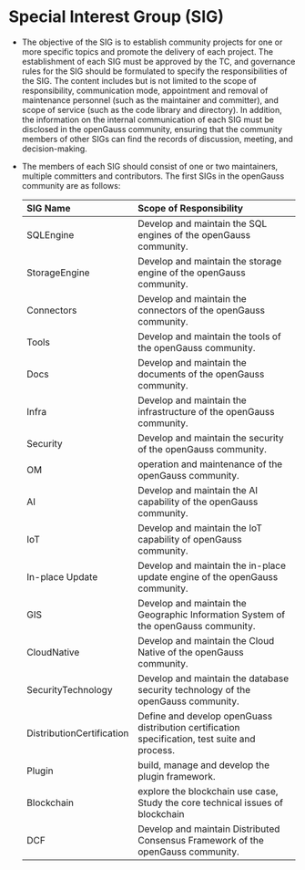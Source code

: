 # Special Interest Group (SIG)

* The objective of the SIG is to establish community projects for one or more specific topics and promote the delivery of each project. The establishment of each SIG must be approved by the TC, and governance rules for the SIG should be formulated to specify the responsibilities of the SIG. The content includes but is not limited to the scope of responsibility, communication mode, appointment and removal of maintenance personnel (such as the maintainer and committer), and scope of service (such as the code library and directory). In addition, the information on the internal communication of each SIG must be disclosed in the openGauss community, ensuring that the community members of other SIGs can find the records of discussion, meeting, and decision-making.
  
* The members of each SIG should consist of one or two maintainers, multiple committers and contributors. The first SIGs in the openGauss community are as follows:

    | SIG Name | Scope of Responsibility |
    | :------- | :--------------- |
    | SQLEngine | Develop and maintain the SQL engines of the openGauss community. |
    | StorageEngine | Develop and maintain the storage engine of the openGauss community. |
    | Connectors | Develop and maintain the connectors of the openGauss community. |
    | Tools | Develop and maintain the tools of the openGauss community. |
    | Docs | Develop and maintain the documents of the openGauss community. |
    | Infra | Develop and maintain the infrastructure of the openGauss community. |
    | Security | Develop and maintain the security of the openGauss community. |
    | OM | operation and maintenance of the openGauss community. |
    | AI | Develop and maintain the AI capability of the openGauss community. |
    | IoT | Develop and maintain the IoT capability of openGauss community. |
    | In-place Update | Develop and maintain the in-place update engine of the openGauss community. |
    | GIS | Develop and maintain the Geographic Information System of the openGauss community. |
    | CloudNative | Develop and maintain the Cloud Native of the openGauss community. |
    | SecurityTechnology | Develop and maintain the database security technology of the openGauss community. |
    | DistributionCertification | Define and develop openGuass distribution certification specification, test suite and process. |    
    | Plugin | build, manage and develop the plugin framework. |
    | Blockchain | explore the blockchain use case, Study the core technical issues of blockchain  |
    | DCF | Develop and maintain Distributed Consensus Framework of the openGauss community. |